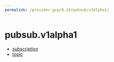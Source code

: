 ```yaml
---
permalink: /provider-gcp/0.19/pubsub/v1alpha1/
---
```


# pubsub.v1alpha1



* [subscription](subscription.md)
* [topic](topic.md)